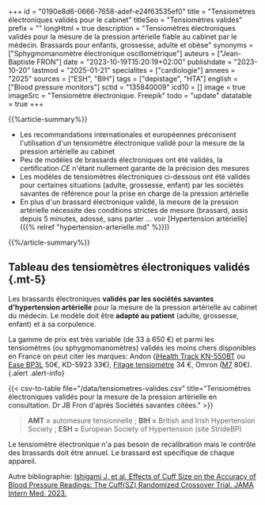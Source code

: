 +++
id = "0190e8d6-0666-7658-adef-e24f63535ef0"
title = "Tensiomètres électroniques validés pour le cabinet"
titleSeo = "Tensiomètres validés"
prefix = ""
longHtml = true
description = "Tensiomètres électroniques validés pour la mesure de la pression artérielle fiable au cabinet par le médecin. Brassards pour enfants, grossesse, adulte et obèse"
synonyms = ["Sphygmomanomètre électronique oscillométrique"]
auteurs = ["Jean-Baptiste FRON"]
date = "2023-10-19T15:20:19+02:00"
publishdate = "2023-10-20"
lastmod = "2025-01-21"
specialites = ["cardiologie"]
annees = "2025"
sources = ["ESH", "BIH"]
tags = ["depistage", "HTA"]
english = ["Blood pressure monitors"]
sctid = "135840009"
icd10 = []
image = true
imageSrc = "Tensiomètre électronique. Freepik"
todo = "update"
datatable = true
+++

{{%article-summary%}}

- Les recommandations internationales et européennes préconisent l'utilisation d'un tensiomètre électronique validé pour la mesure de la pression artérielle au cabinet
- Peu de modèles de brassards électroniques ont été validés, la certification *CE* n'étant nullement garante de la précision des mesures
- Les modèles de tensiomètres électroniques ci-dessous ont été validés pour certaines situations (adulte, grossesse, enfant) par les sociétés savantes de référence pour la prise en charge de la pression artérielle
- En plus d'un brassard électronique validé, la mesure de la pression artérielle nécessite des conditions strictes de mesure (brassard, assis depuis 5 minutes, adossé, sans parler ... voir [Hypertension artérielle]({{% relref "hypertension-arterielle.md" %}}))

{{%/article-summary%}}

## Tableau des tensiomètres électroniques validés {.mt-5}

Les brassards électroniques **validés par les sociétés savantes d'hypertension artérielle** pour la mesure de la pression artérielle au cabinet du médecin. Le modèle doit être **adapté au patient** (adulte, grossesse, enfant) et à sa corpulence.

La gamme de prix est très variable (de 33 à 650 €) et parmi les tensiomètres (ou sphygmomanomètres) validés les moins chers disponibles en France on peut citer les marques: Andon ([iHealth Track KN-550BT](https://www.idealo.fr/prix/5440072/ihealth-track-wireless-kn-550bt.html) ou [Ease BP3L](https://ihealthlabs.eu/fr/tensiometres/39-ihealth-ease.html) 50€, KD-5923 33€), [Fitage tensiomètre](https://www.bol.com/be/fr/p/fitage-bovenarm-bloeddrukmeter-bloeddrukmeters-hartslagmeter-blood-pressure-monitor-opbergtas-omtrek-manchet-22-36cm/9300000044879966/?bltgh=6b3f8ea9-136f-425d-a772-12ba96973884.ProductList.8.ProductTitle) 34 €, Omron ([M7](https://www.idealo.fr/prix/200675780/omron-m7-intelli-it-edition-2020.html) 80€).
{.alert .alert-info}

{{< csv-to-table file="/data/tensiometres-valides.csv" title="Tensiomètres électroniques validés pour la mesure de la pression artérielle en consultation. Dr JB Fron d'après Sociétés savantes citées." >}}

> **AMT =** automesure tensionnelle ; **BIH =** British and Irish Hypertension Society ; **ESH =** European Society of Hypertension (site StrideBP)

Le tensiomètre électronique n'a pas besoin de recalibration mais le contrôle des brassards doit être annuel. Le brassard est spécifique de chaque appareil.

Autre bibliographie: [Ishigami J, et al. Effects of Cuff Size on the Accuracy of Blood Pressure Readings: The Cuff(SZ) Randomized Crossover Trial. JAMA Intern Med. 2023.](https://jamanetwork.com/journals/jamainternalmedicine/fullarticle/10.1001/jamainternmed.2023.3264)
